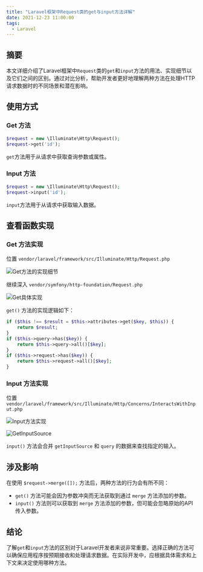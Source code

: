 ```yaml
---
title: "Laravel框架中Request类的get与input方法详解"
date: 2021-12-23 11:00:00
tags:
  - Laravel
---
```


## 摘要

本文详细介绍了Laravel框架中`Request`类的`get`和`input`方法的用法、实现细节以及它们之间的区别。通过对比分析，帮助开发者更好地理解两种方法在处理HTTP请求数据时的不同场景和潜在影响。

## 使用方式

### Get 方法

```php
$request = new \Illuminate\Http\Request();
$request->get('id');
```

`get`方法用于从请求中获取查询参数或属性。

### Input 方法

```php
$request = new \Illuminate\Http\Request();
$request->input('id');
```

`input`方法用于从请求中获取输入数据。

## 查看函数实现

### Get 方法实现

位置 `vendor/laravel/framework/src/Illuminate/Http/Request.php`

![Get方法的实现细节](/images/Laravel的Request类Get和Input的区别/01.png)

继续深入 `vendor/symfony/http-foundation/Request.php`

![Get具体实现](/images/Laravel的Request类Get和Input的区别/02.png)

`get()` 方法的实现逻辑如下：

```php
if ($this !== $result = $this->attributes->get($key, $this)) {
    return $result;
}
if ($this->query->has($key)) {
    return $this->query->all()[$key];
}
if ($this->request->has($key)) {
    return $this->request->all()[$key];
}
```

### Input 方法实现

位置 `vendor/laravel/framework/src/Illuminate/Http/Concerns/InteractsWithInput.php`

![Input方法实现](/images/Laravel的Request类Get和Input的区别/03.png)

![GetInputSource](/images/Laravel的Request类Get和Input的区别/04.png)

`input()` 方法会合并 `getInputSource` 和 `query` 的数据来查找指定的输入。

## 涉及影响

在使用 `$request->merge([]);` 方法后，两种方法的行为会有所不同：

- `get()` 方法可能会因为参数冲突而无法获取到通过 `merge` 方法添加的参数。
- `input()` 方法则可以获取到 `merge` 方法添加的参数，但可能会忽略原始的API传入参数。

## 结论

了解`get`和`input`方法的区别对于Laravel开发者来说非常重要。选择正确的方法可以确保应用程序按预期接收和处理请求数据。在实际开发中，应根据具体需求和上下文来决定使用哪种方法。
